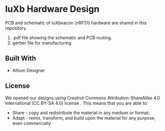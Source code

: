 # luXb Hardware Design

PCB and schematic of luXbeacon (nRF51) hardware are shared in this repository.
1. .pdf file showing the schematic and PCB routing.
2. gerber file for manufacturing

## Built With

* Altium Designer

## License

We opened our designs using Creative Commons Attribution-ShareAlike 4.0 International (CC BY-SA 4.0) license . This means that you are able to:

* Share - copy and redistribute the material in any medium or format;
* Adapt - remix, transform, and build upon the material for any purpose, even commercially.
